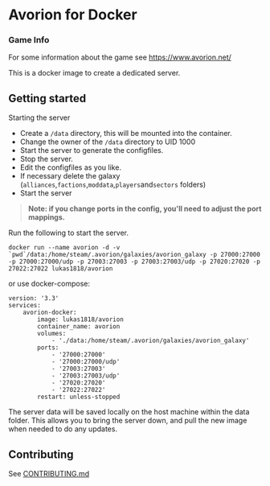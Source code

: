 Avorion for Docker
==================


### Game Info

For some information about the game see https://www.avorion.net/

This is a docker image to create a dedicated server.


## Getting started
Starting the server 

* Create a `/data` directory, this will be mounted into the container.
* Change the owner of the `/data` directory to UID 1000
* Start the server to generate the configfiles.
* Stop the server.
* Edit the configfiles as you like.
* If necessary delete the galaxy (```alliances```,```factions```,```moddata```,```players```and```sectors``` folders)
* Start the server

> **Note: if you change ports in the config, you'll need to adjust the port mappings.**

Run the following to start the server.
```
docker run --name avorion -d -v `pwd`/data:/home/steam/.avorion/galaxies/avorion_galaxy -p 27000:27000 -p 27000:27000/udp -p 27003:27003 -p 27003:27003/udp -p 27020:27020 -p 27022:27022 lukas1818/avorion
```
or use docker-compose:
```
version: '3.3'
services:
    avorion-docker:
        image: lukas1818/avorion  
        container_name: avorion
        volumes:
            - './data:/home/steam/.avorion/galaxies/avorion_galaxy'
        ports:
            - '27000:27000'
            - '27000:27000/udp'
            - '27003:27003'
            - '27003:27003/udp'
            - '27020:27020'
            - '27022:27022'
        restart: unless-stopped
```

The server data will be saved locally on the host machine within the data folder. This allows you to bring the server down, and pull the new image when needed to do any updates.



## Contributing

See [CONTRIBUTING.md](https://gitlab.com/Lukas1818/docker-avorion/-/blob/master/CONTRIBUTING.md)


